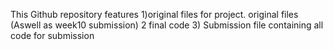 This Github repository features
1)original files for project. original files (Aswell as week10 submission)
2 final code
3) Submission file containing all code for submission
